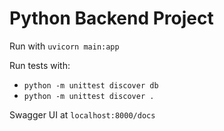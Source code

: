 # Python Backend Project
Run with `uvicorn main:app`

Run tests with:
* `python -m unittest discover db` 
* `python -m unittest discover .`

Swagger UI at `localhost:8000/docs`
